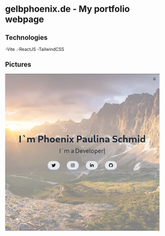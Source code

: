 # gelbphoenix.de - My portfolio webpage

## Technologies

-Vite
.-ReactJS
-TailwindCSS

## Pictures

![Webpage](https://raw.githubusercontent.com/gelbphoenix/my_webpage/main/public/picture.webp)
